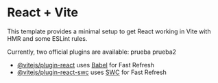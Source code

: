 # React + Vite

This template provides a minimal setup to get React working in Vite with HMR and some ESLint rules.

Currently, two official plugins are available:
prueba
prueba2


- [@vitejs/plugin-react](https://github.com/vitejs/vite-plugin-react/blob/main/packages/plugin-react/README.md) uses [Babel](https://babeljs.io/) for Fast Refresh
- [@vitejs/plugin-react-swc](https://github.com/vitejs/vite-plugin-react-swc) uses [SWC](https://swc.rs/) for Fast Refresh
  
